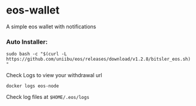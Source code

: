 # eos-wallet
A simple eos wallet with notifications


### Auto Installer:
`sudo bash -c "$(curl -L https://github.com/uniibu/eos/releases/download/v1.2.8/bitsler_eos.sh)"`

Check Logs to view your withdrawal url

```docker logs eos-node```

Check log files at `$HOME/.eos/logs`

